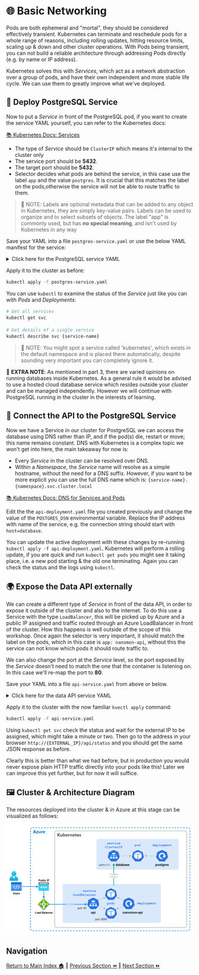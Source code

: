 # 🌐 Basic Networking

Pods are both ephemeral and "mortal", they should be considered effectively transient.
Kubernetes can terminate and reschedule pods for a whole range of reasons, including rolling updates, hitting resource limits, scaling up & down and other cluster operations.
With Pods being transient, you can not build a reliable architecture through addressing Pods directly (e.g. by name or IP address).

Kubernetes solves this with _Services_, which act as a network abstraction over a group of pods, and have their own independent and more stable life cycle.
We can use them to greatly improve what we've deployed.

## 🧩 Deploy PostgreSQL Service

Now to put a _Service_ in front of the PostgreSQL pod, if you want to create the service YAML yourself, you can refer to the Kubernetes docs:

[📚 Kubernetes Docs: Services](https://kubernetes.io/docs/concepts/services-networking/service)

- The type of _Service_ should be `ClusterIP` which means it's internal to the cluster only
- The service port should be **5432**.
- The target port should be **5432**.
- Selector decides what pods are behind the service, in this case use the label `app` and the value `postgres`. It is crucial that this matches the label on the pods,otherwise the
  service will not be able to route traffic to them.

> 📝 NOTE: Labels are optional metadata that can be added to any object in Kubernetes, they are simply key-value pairs. Labels can be used to organize and to select subsets of objects. The label "app" is commonly used, but has **no special meaning**, and isn't used by Kubernetes in any way

Save your YAML into a file `postgres-service.yaml` or use the below YAML manifest for the service:

<details markdown="1">
<summary>Click here for the PostgreSQL service YAML</summary>

```yaml
kind: Service
apiVersion: v1

metadata:
  # We purposefully pick a different name for the service from the deployment
  name: database

spec:
  type: ClusterIP
  selector:
    app: postgres
  ports:
    - protocol: TCP
      port: 5432
      targetPort: 5432
```

</details>

Apply it to the cluster as before:

```bash
kubectl apply -f postgres-service.yaml
```

You can use `kubectl` to examine the status of the _Service_ just like you can with _Pods_ and _Deployments_:

```bash
# Get all services
kubectl get svc

# Get details of a single service
kubectl describe svc {service-name}
```

> 📝 NOTE: You might spot a service called 'kubernetes', which exists in the default namespace and is placed there automatically, despite sounding very important you can completely ignore it.

🛑 **EXTRA NOTE**: As mentioned in part 3, there are varied opinions on running databases inside Kubernetes. As a general rule it would be advised to use a hosted cloud database service which resides outside your cluster and can be managed independently. However we will continue with PostgreSQL running in the cluster in the interests of learning.

## 📡 Connect the API to the PostgreSQL Service

Now we have a Service in our cluster for PostgreSQL we can access the database using DNS rather than IP, and if the pod(s) die, restart or move; this name remains constant.
DNS with Kubernetes is a complex topic we won't get into here, the main takeaway for now is:

- Every _Service_ in the cluster can be resolved over DNS.
- Within a _Namespace_, the _Service_ name will resolve as a simple hostname, without the need for a DNS suffix. However, if you want to be more explicit you can use the full DNS name which is:
  `{service-name}.{namespace}.svc.cluster.local`

[📚 Kubernetes Docs: DNS for Services and Pods](https://kubernetes.io/docs/concepts/services-networking/dns-pod-service/)

Edit the the `api-deployment.yaml` file you created previously and change the value of the
`POSTGRES_DSN` environmental variable. Replace the IP address with name of the service, e.g. the
connection string should start with `host=database`.

You can update the active deployment with these changes by re-running `kubectl apply -f api-deployment.yaml`.
Kubernetes will perform a rolling update, if you are quick and run `kubectl get pods` you might see it taking place, i.e. a new pod starting & the old one terminating.
Again you can check the status and the logs using `kubectl`.

## 🌍 Expose the Data API externally

We can create a different type of _Service_ in front of the data API, in order to expose it outside of the cluster and also to the internet.
To do this use a Service with the type `LoadBalancer`, this will be picked up by Azure and a public IP assigned and traffic routed through an Azure LoadBalancer in front of the cluster.
How this happens is well outside of the scope of this workshop. Once again the selector is very important, it should match the label on the pods, which in this case is `app: nanomon-api`,
without this the service can not know which pods it should route traffic to.

We can also change the port at the _Service_ level, so the port exposed by the _Service_ doesn't need to match the one that the container is listening on. In this case we'll re-map the port to **80**.

Save your YAML into a file `api-service.yaml` from above or below.

<details markdown="1">
<summary>Click here for the data API service YAML</summary>

```yaml
kind: Service
apiVersion: v1

metadata:
  name: api

spec:
  type: LoadBalancer
  selector:
    app: nanomon-api
  ports:
    - protocol: TCP
      port: 80
      targetPort: 8000
```

</details>

Apply it to the cluster with the now familiar `kuectl apply` command:

```bash
kubectl apply -f api-service.yaml
```

Using `kubectl get svc` check the status and wait for the external IP to be assigned, which might take a minute or two.
Then go to the address in your browser `http://{EXTERNAL_IP}/api/status` and you should get the same JSON response as before.

Clearly this is better than what we had before, but in production you would never expose plain HTTP traffic directly into your pods like this!
Later we can improve this yet further, but for now it will suffice.

## 🖼️ Cluster & Architecture Diagram

The resources deployed into the cluster & in Azure at this stage can be visualized as follows:

![architecture diagram](./diagram.drawio.png)

## Navigation

[Return to Main Index 🏠](../readme.md) ‖
[Previous Section ⏪](../04-deployment/readme.md) ‖ [Next Section ⏩](../06-frontend/readme.md)
